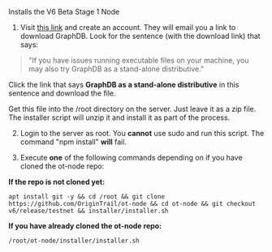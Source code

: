 Installs the V6 Beta Stage 1 Node

1. Visit [this link](https://www.ontotext.com/products/graphdb/graphdb-free/) and create an account. They will email you a link to download GraphDB. Look for the sentence (with the download link) that says:

> "If you have issues running executable files on your machine, you may also try GraphDB as a stand-alone distributive."

Click the link that says **GraphDB as a stand-alone distributive** in this sentence and download the file.

Get this file into the /root directory on the server. Just leave it as a zip file. The installer script will unzip it and install it as part of the process.

2. Login to the server as root. You __cannot__ use sudo and run this script. The command "npm install" __will__ fail.

3. Execute **one** of the following commands depending on if you have cloned the ot-node repo:

**If the repo is not cloned yet:**
```
apt install git -y && cd /root && git clone https://github.com/OriginTrail/ot-node && cd ot-node && git checkout v6/release/testnet && installer/installer.sh
```

**If you have already cloned the ot-node repo:**
```
/root/ot-node/installer/installer.sh
```
